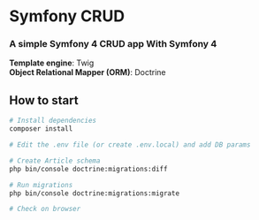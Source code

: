 # Symfony CRUD

### A simple Symfony 4 CRUD app With Symfony 4

__Template engine__: Twig  
__Object Relational Mapper (ORM)__: Doctrine  

## How to start

``` bash
# Install dependencies
composer install

# Edit the .env file (or create .env.local) and add DB params

# Create Article schema
php bin/console doctrine:migrations:diff

# Run migrations
php bin/console doctrine:migrations:migrate

# Check on browser
```
